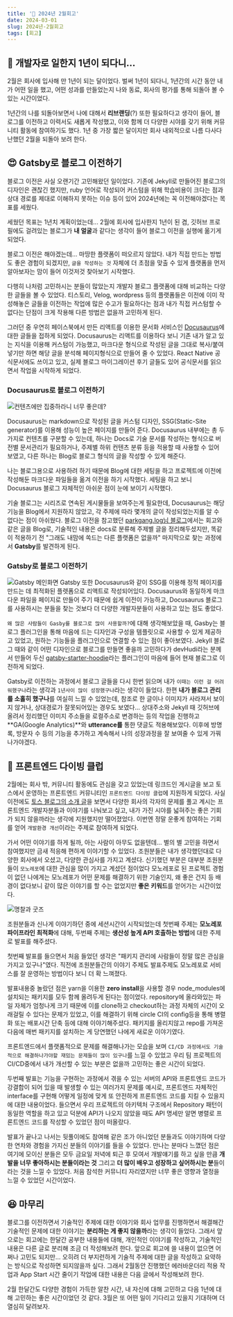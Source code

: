 ```yaml
---
title: '🙊 2024년 2월회고'
date: 2024-03-01
slug: 2024년-2월회고
tags: [회고]
---
```


## 🙊 개발자로 일한지 1년이 되다니... 
 2월은 회사에 입사해 만 1년이 되는 달이었다. 벌써 1년이 되다니, 1년간의 시간 동안 내가 어떤 일을 했고, 어떤 성과를 만들었는지 나와 동료, 회사의 평가를 통해 되돌아 볼 수 있는 시간이었다.

1년간의 나를 되돌아보면서 나에 대해서 **리브랜딩**(?) 또한 필요하다고 생각이 들어, 블로그를 이전하고 이력서도 새롭게 작성했고, 이와 함께 더 다양한 시야를 갖기 위해 커뮤니티 활동에 참여하기도 했다. 1년 중 가장 짧은 달이지만 회사 내외적으로 나름 다사다난했던 2월을 되돌아 보려 한다.

## 😍 Gatsby로 블로그 이전하기
블로그 이전은 사실 오랜기간 고민해왔던 일이었다. 기존에 Jekyll로 만들어진 블로그의 디자인은 괜찮긴 했지만, ruby 언어로 작성되어 커스텀을 위해 학습비용이 크다는 점과 상대 경로를 제대로 이해하지 못하는 이슈 등이 있어 2024년에는 꼭 이전해야겠다는 목표를 세웠다. 

세웠던 목표는 1년치 계획이었는데... 2월에 회사에 입사한지 1년이 된 겸, 깃허브 프로필에도 걸려있는 블로그가 **내 얼굴**과 같다는 생각이 들어 블로그 이전을 실행에 옮기게 되었다.

블로그 이전은 해야겠는데... 마땅한 플랫폼이 떠오르지 않았다. 내가 직접 만드는 방법도 좋은 경험이 되겠지만, `글을 작성하는 것` 자체에 더 초점을 맞출 수 있게 플랫폼을 먼저 알아보자는 맘이 들어 이것저것 찾아보기 시작했다.

다행히 나처럼 고민하시는 분들이 많았는지 개발자 블로그 플랫폼에 대해 비교하는 다양한 글들을 볼 수 있었다. 티스토리, Velog, wordpress 등의 플랫폼들은 이전에 이미 작성해놓은 글들을 이전하는 작업에 많은 수고가 필요하다는 점과 내가 직접 커스텀할 수 없다는 단점이 크게 작용해 다른 방법은 없을까 고민하게 된다.

그러던 중 우연히 페이스북에서 만든 리액트를 이용한 문서화 서비스인 [Docusaurus](https://docusaurus.io/)에 대한 글들을 접하게 되었다. Docusaurus는 리액트를 이용하다 보니 기존 내가 알고 있는 지식을 이용해 커스텀이 가능했고, 마크다운 형식으로 작성된 글을 그대로 복사/붙여넣기만 하면 해당 글을 분석해 페이지형식으로 만들어 줄 수 있었다. React Native 공식문서에도 쓰이고 있고, 실제 블로그 마이그레이션 후기 글들도 있어 공식문서를 읽으면서 작업을 시작하게 되었다.

### Docusaurus로 블로그 이전하기

![컨텐츠에만 집중하라니 너무 좋은데?](docusaurus.png)

Docusaurus는 markdown으로 작성된 글을 커스텀 디자인, SSG(Static-Site generator)를 이용해 성능이 높은 페이지를 만들어 준다. Docusaurus 내부에는 총 두가지로 컨텐츠를 구분할 수 있는데, 하나는 Docs로 기술 문서를 작성하는 형식으로 버전별 문서관리가 필요하거나, 주제별 하위 컨텐츠 분류 등을 적용할 때 사용할 수 있어 보였고, 다른 하나는 Blog로 블로그 형식의 글을 작성할 수 있게 해준다. 

나는 블로그용으로 사용하려 하기 때문에 Blog에 대한 세팅을 하고 프로젝트에 이전에 작성해둔 마크다운 파일들을 옮겨 이전을 하기 시작했다. 세팅을 하고 보니 Docusaurus 블로그 자체적인 아쉬운 점이 눈에 보이기 시작했다.

기술 블로그는 시리즈로 연속된 게시물들을 보여주는게 필요한데, Docusaurus는 해당 기능을 Blog에서 지원하지 않았고, 각 주제에 따라 몇개의 글이 작성되었는지를 알 수 없다는 점이 아쉬웠다. 블로그 이전을 참고했던 [parkgang.log님 블로그](https://parkgang.github.io/2021/12/31/2021%EB%85%84-12%EC%9B%94-%ED%9A%8C%EA%B3%A0.html)에서는 회고와 같은 글을 Blog로, 기술적인 내용은 docs로 분류해 주제별 글을 정리해두셨지만, 똑같이 적용하기 전 "그래도 내맘에 쏙드는 다른 플랫폼은 없을까" 마지막으로 찾는 과정에서 **Gatsby**를 발견하게 된다.

### Gatsby로 블로그 이전하기

![Gatsby 메인화면](gatsby.png)
Gatsby 또한 Docusaurus와 같이 SSG를 이용해 정적 페이지를 만드는 데 최적화된 플렛폼으로 리액트로 작성되어있다. Docusaurus와 동일하게 마크다운 파일을 페이지로 만들어 주기 때문에 쉽게 이전이 가능하고, Docusaurus 블로그를 사용하시는 분들을 찾는 것보다 더 다양한 개발자분들이 사용하고 있는 점도 좋았다. 

`왜 많은 사람들이 Gasby를 블로그로 많이 사용할까?`에 대해 생각해보았을 때, Gasby는 블로그 플러그인을 통해 마음에 드는 디자인과 구성을 템플릿으로 사용할 수 있게 제공하고 있었고, 원하는 기능들을 플러그인으로 연결할 수 있는 점이 좋아보였다. Jekyll 블로그 때와 같이 어떤 디자인으로 블로그를 만들면 좋을까 고민하다가 devHudi라는 분께서 만들어 두신 [gatsby-starter-hoodie](https://github.com/devHudi/gatsby-starter-hoodie)라는 플러그인이 마음에 들어 현재 블로그로 이전하게 되었다.

Gatsby로 이전하는 과정에서 블로그 글들을 다시 한번 읽으며 내가 `이때는 이런 걸 어려워했구나`라는 생각과 `1년사이 많이 성장했구나`라는 생각이 들었다. 한편 **내가 블로그 관리를 소홀히 했구나**를 여실히 느낄 수 있었는데, 참조로 한 글이나 이미지가 사라져서 보이지 않거나, 상대경로가 잘못되어있는 경우도 보였다...
상대주소와 Jekyll 때 깃허브에 올려서 정리했던 이미지 주소들을 로컬주소로 변경하는 등의 작업을 진행하고 **GA(Google Analytics)**와 **utterance를** 통한 댓글도 적용해보았다. 이후에 방명록, 방문자 수 등의 기능을 추가하고 계속해서 나의 성장과정을 잘 보여줄 수 있게 가꿔나가야겠다.

## 🤿 프론트엔드 다이빙 클럽 
2월에는 회사 밖, 커뮤니티 활동에도 관심을 갖고 있었는데 링크드인 게시글을 보고 토스에서 운영하는 프론트엔드 커뮤니티인 `프론트엔드 다이빙 클럽`에 지원하게 되었다. 사실 이전에도 [토스 블로그의 소개 글](https://toss.tech/article/frontend-diving-club)을 보면서 다양한 회사의 각자의 문제를 풀고 계시는 프론트엔드 개발자분들과 이야기를 나눠보고 싶고, 내가 가진 시야를 넓혀주는 좋은 기회가 되지 않을까라는 생각에 지원했지만 떨어졌었다. 이번엔 정말 운좋게 참여하는 기회를 얻어 `개발환경 개선`이라는 주제로 참여하게 되었다.

가서 어떤 이야기를 하게 될까, 아는 사람이 아무도 없을텐데... 별의 별 고민을 하면서 참여했지만 금새 적응해 편하게 이야기할 수 있었다. 조원분들은 내가 생각했던대로 다양한 회사에서 오셨고, 다양한 관심사를 가지고 계셨다. 신기했던 부분은 대부분 조원분들이 `모노레포`에 대한 관심을 많이 가지고 계셨던 점이었다 모노레포로 된 프로젝트 경험이 없던 나에게는 모노레포가 어떤 문제를 해결하기 위한 기술인지, 왜 좋은 건지 등 배경이 없다보니 같이 많은 이야기를 할 수는 없었지만 **좋은 키워드**를 얻어가는 시간이었다.

![명찰과 굿즈](goods.png)

조원분들과 신나게 이야기하던 중에 세션시간이 시작되었는데 첫번째 주제는 **모노레포 파이프라인 최적화**에 대해, 두번째 주제는 **생산성 높게 API 호출하는 방법**에 대한 주제로 발표를 해주셨다. 

첫번째 발표를 들으면서 처음 들었던 생각은 "패키지 관리에 사람들이 정말 많은 관심을 가지고 있구나"였다. 직전에 조원분들간의 이야기 주제도 발표주제도 모노레포로 서비스를 잘 운영하는 방법이다 보니 더 확 느껴졌다. 

발표내용중 놀랐던 점은 yarn을 이용한 **zero install**을 사용할 경우 node_modules에 설치되는 패키지를 모두 함께 올려두게 된다는 점이었다. repository에 올라와있는 파일 자체가 엄청나게 크기 때문에 이를 clone하고 checkout하는 과정 자체의 시간이 오래걸릴 수 있다는 문제가 있었고, 이를 해결하기 위해 circle CI의 config등을 통해 병렬화 또는 배포시간 단축 등에 대해 이야기해주셨다. 패키지를 올리지않고 repo를 가져온 다음에 매번 패키지를 설치하는 게 당연했던 나에게 새로운 이야기였다.

프론트엔드에서 플랫폼적으로 문제를 해결해나가는 모습을 보며 `CI/CD 과정에서도 기술적으로 해결하나가야할 재밌는 문제들이 많이 있구나`를 느낄 수 있었고 우리 팀 프로젝트의 CI/CD중에서 내가 개선할 수 있는 부분은 없을까 고민하는 좋은 시간이 되었다.

두번째 발표는 기능을 구현하는 과정에서 겪을 수 있는 서버의 API와 프론트엔드 코드가 강결합이 되어 있을 때 발생할 수 있는 여러가지 문제를 예시로, 프론트엔드 자체적인 interface를 구현해 어떻게 일정에 맞게 또 안전하게 프론트엔드 코드를 지킬 수 있을지에 대한 내용이었다. 들으면서 우리 프로젝트의 아키텍처 구조에서 Repository 패턴이 동일한 역할을 하고 있고 덕분에 API가 나오지 않았을 때도 API 명세만 알면 병렬로 프론트엔드 코드를 작성할 수 있었던 점이 떠올랐다.

발표가 끝나고 나서는 뒷풀이에도 참여해 같은 조가 아니었던 분들과도 이야기하며 다양한 연차와 경험을 가지신 분들의 이야기를 들을 수 있었다. 만나는 분마다 느꼈던 점은 여기에 모이신 분들은 모두 금요일 저녁에 퇴근 후 모여서 개발얘기를 하고 싶을 만큼 **개발을 너무 좋아하시는 분들이라는 것** 그리고 **더 많이 배우고 성장하고 싶어하시는 분**들이라는 것을 느낄 수 있었다. 처음 참석한 커뮤니티 자리였지만 너무 좋은 영향과 열정을 느낄 수 있었던 시간이었다. 

## 😆 마무리
블로그를 이전하면서 기술적인 주제에 대한 이야기와 회사 업무를 진행하면서 해결해간 기술적인 문제에 대한 이야기는 **분리하는 게 좋지 않을까**라는 생각이 들었다. 그래서 앞으로는 회고에는 한달간 공부한 내용들에 대해, 개인적인 이야기를 작성하고, 기술적인 내용은 다른 글로 분리해 조금 더 작성해보려 한다. 앞으로 회고에 쓸 내용이 없으면 어쩌나 고민도 되지만... 오히려 더 부지런하게 기술적 주제에 대한 글을 작성하고 요약하는 방식으로 작성하면 되지않을까 싶다.
그래서 2월동안 진행했던 에러바운더리 적용 작업과 App Start 시간 줄이기 작업에 대한 내용은 다음 글에서 작성해보려 한다. 

2월 한달간도 다양한 경험이 가득한 알찬 시간, 내 자신에 대해 고민하고 다음 1년에 대해 고민하는 좋은 시간이었던 것 같다. 3월은 또 어떤 일이 기다리고 있을지 기대하며 더 열심히 달려보자.
